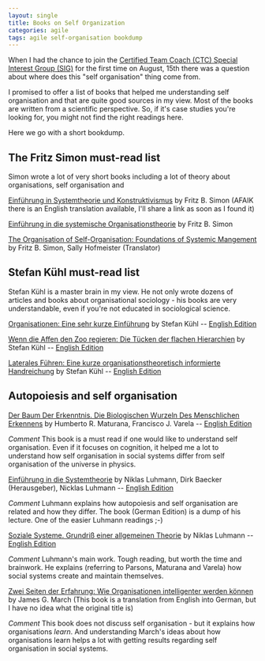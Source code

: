 ```yaml
---
layout: single
title: Books on Self Organization
categories: agile
tags: agile self-organisation bookdump
---
```


When I had the chance to join the [Certified Team Coach (CTC) Special Interest Group (SIG)](http://pathtoctc.org) for the first time on August, 15th there was a question about where does this "self organisation" thing come from.

I promised to offer a list of books that helped me understanding self organisation and that are quite good sources in my view.
Most of the books are written from a scientific perspective.
So, if it's case studies you're looking for, you might not find the right readings here.

Here we go with a short bookdump.

## The Fritz Simon must-read list

Simon wrote a lot of very short books including a lot of theory about organisations, self organisation and 

[Einführung in Systemtheorie und Konstruktivismus](https://www.goodreads.com/book/show/1796959.Einf_hrung_In_Systemtheorie_Und_Konstruktivismus)
by Fritz B. Simon
(AFAIK there is an English translation available, I'll share a link as soon as I found it)

[Einführung in die systemische Organisationstheorie](https://www.goodreads.com/book/show/53413107-einf-hrung-in-die-systemische-organisationstheorie) by Fritz B. Simon

[The Organisation of Self-Organisation: Foundations of Systemic Mangement](https://www.goodreads.com/book/show/3147257-the-organisation-of-self-organisation) by Fritz B. Simon,  Sally Hofmeister (Translator)

## Stefan Kühl must-read list

Stefan Kühl is a master brain in my view.
He not only wrote dozens of articles and books about organisational sociology - his books are very understandable, even if you're not educated in sociological science.

[Organisationen: Eine sehr kurze Einführung](https://www.goodreads.com/book/show/19286163-organisationen) by Stefan Kühl -- [English Edition](https://www.goodreads.com/book/show/45320337-organizations)

[Wenn die Affen den Zoo regieren: Die Tücken der flachen Hierarchien](https://www.goodreads.com/book/show/17316059-wenn-die-affen-den-zoo-regieren) by Stefan Kühl -- [English Edition](https://www.goodreads.com/book/show/36019920-when-the-monkeys-run-the-zoo)

[Laterales Führen: Eine kurze organisationstheoretisch informierte Handreichung](https://www.goodreads.com/book/show/30420850-laterales-fuhren) by Stefan Kühl -- [English Edition](https://www.goodreads.com/book/show/39816604-lateral-leading)

## Autopoiesis and self organisation

[Der Baum Der Erkenntnis. Die Biologischen Wurzeln Des Menschlichen Erkennens](https://www.goodreads.com/book/show/744235.Der_Baum_Der_Erkenntnis_Die_Biologischen_Wurzeln_Des_Menschlichen_Erkennens) by Humberto R. Maturana,  Francisco J. Varela -- [English Edition](https://www.goodreads.com/book/show/695440.The_Tree_of_Knowledge)

*Comment* This book is a must read if one would like to understand self organisation.
Even if it focuses on cognition, it helped me a lot to understand how self organisation in social systems differ from self organisation of the universe in physics.

[Einführung in die Systemtheorie](https://www.goodreads.com/book/show/5325493-einf-hrung-in-die-systemtheorie) by Niklas Luhmann,  Dirk Baecker (Herausgeber),  Nicklas Luhmann -- [English Edition](https://www.goodreads.com/book/show/11555886-introduction-to-systems-theory)

*Comment* Luhmann explains how autopoiesis and self organisation are related and how they differ.
The book (German Edition) is a dump of his lecture.
One of the easier Luhmann readings ;-)

[Soziale Systeme. Grundriß einer allgemeinen Theorie](https://www.goodreads.com/book/show/6560455-soziale-systeme-grundri-einer-allgemeinen-theorie) by Niklas Luhmann -- [English Edition](https://www.goodreads.com/book/show/337482.Social_Systems)

*Comment* Luhmann's main work. Tough reading, but worth the time and brainwork.
He explains (referring to Parsons, Maturana and Varela) how social systems create and maintain themselves.

[Zwei Seiten der Erfahrung: Wie Organisationen intelligenter werden können](https://www.goodreads.com/book/show/32521578-zwei-seiten-der-erfahrung) by James G. March
(This book is a translation from English into German, but I have no idea what the original title is)

*Comment* This book does not discuss self organisation - but it explains how organisations *learn*.
And understanding March's ideas about how organisations learn helps a lot with getting results regarding self organisation in social systems.
